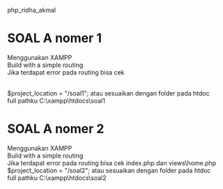 ﻿php_ridha_akmal
# SOAL A nomer 1
Menggunakan XAMPP
<br/>Build with a simple routing
<br/>Jika terdapat error pada routing bisa cek <form action="..." method="post">
<br/> $project_location = "/soal1"; atau sesuaikan dengan folder pada htdoc
<br/>full pathku C:\xampp\htdocs\soal1

# SOAL A nomer 2
Menggunakan XAMPP
<br/>Build with a simple routing
<br/>Jika terdapat error pada routing bisa cek index.php dan views\home.php
<br/> $project_location = "/soal2"; atau sesuaikan dengan folder pada htdoc
<br/>full pathku C:\xampp\htdocs\soal2